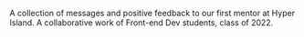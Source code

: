 A collection of messages and positive feedback to our first mentor at Hyper Island. A collaborative work of Front-end Dev students, class of 2022.
